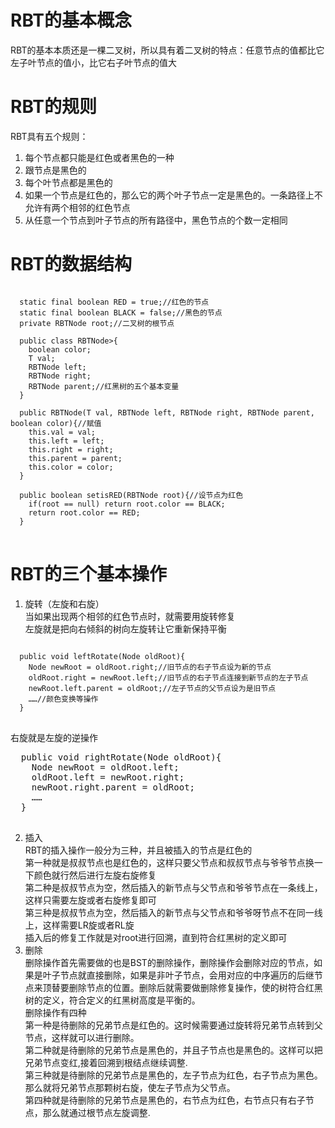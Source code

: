 # RBT的基本概念
RBT的基本本质还是一棵二叉树，所以具有着二叉树的特点：任意节点的值都比它左子叶节点的值小，比它右子叶节点的值大

# RBT的规则
RBT具有五个规则：<br>
1. 每个节点都只能是红色或者黑色的一种
2. 跟节点是黑色的
3. 每个叶节点都是黑色的
4. 如果一个节点是红色的，那么它的两个叶子节点一定是黑色的。一条路径上不允许有两个相邻的红色节点
5. 从任意一个节点到叶子节点的所有路径中，黑色节点的个数一定相同

# RBT的数据结构
<pre>
<code>
  static final boolean RED = true;//红色的节点
  static final boolean BLACK = false;//黑色的节点
  private RBTNode root;//二叉树的根节点
  
  public class RBTNode<T extends comparable<T>>{
    boolean color;
    T val;
    RBTNode<T> left;
    RBTNode<T> right;
    RBTNode<T> parent;//红黑树的五个基本变量
  }
  
  public RBTNode(T val, RBTNode<T> left, RBTNode<T> right, RBTNode<T> parent, boolean color){//赋值
    this.val = val;
    this.left = left;
    this.right = right;
    this.parent = parent;
    this.color = color;
  }
  
  public boolean setisRED(RBTNode root){//设节点为红色
    if(root == null) return root.color == BLACK;
    return root.color == RED;
  }
</code>
</pre>

# RBT的三个基本操作
1. 旋转（左旋和右旋）<br>
当如果出现两个相邻的红色节点时，就需要用旋转修复<br>
左旋就是把向右倾斜的树向左旋转让它重新保持平衡<br>
<pre>
<code>
  public void leftRotate(Node oldRoot){
    Node newRoot = oldRoot.right;//旧节点的右子节点设为新的节点
    oldRoot.right = newRoot.left;//旧节点的右子节点连接到新节点的左子节点
    newRoot.left.parent = oldRoot;//左子节点的父节点设为是旧节点
    ……//颜色变换等操作
  }
</code>
</pre>

右旋就是左旋的逆操作
<pre
<code>
  public void rightRotate(Node oldRoot){
    Node newRoot = oldRoot.left;
    oldRoot.left = newRoot.right;
    newRoot.right.parent = oldRoot;
    ……
  }
</code>
</pre>
2. 插入<br>
RBT的插入操作一般分为三种，并且被插入的节点是红色的<br>
第一种就是叔叔节点也是红色的，这样只要父节点和叔叔节点与爷爷节点换一下颜色就行然后进行左旋右旋修复<br>
第二种是叔叔节点为空，然后插入的新节点与父节点和爷爷节点在一条线上，这样只需要左旋或者右旋修复即可<br>
第三种是叔叔节点为空，然后插入的新节点与父节点和爷爷呀节点不在同一线上，这样需要LR旋或者RL旋<br>
插入后的修复工作就是对root进行回溯，直到符合红黑树的定义即可
3. 删除<br>
删除操作首先需要做的也是BST的删除操作，删除操作会删除对应的节点，如果是叶子节点就直接删除，如果是非叶子节点，会用对应的中序遍历的后继节点来顶替要删除节点的位置。删除后就需要做删除修复操作，使的树符合红黑树的定义，符合定义的红黑树高度是平衡的。<br>
删除操作有四种<br>
第一种是待删除的兄弟节点是红色的。这时候需要通过旋转将兄弟节点转到父节点，这样就可以进行删除。<br>
第二种就是待删除的兄弟节点是黑色的，并且子节点也是黑色的。这样可以把兄弟节点变红,接着回溯到根结点继续调整.<br>
第三种就是待删除的兄弟节点是黑色的，左子节点为红色，右子节点为黑色。那么就将兄弟节点那颗树右旋，使左子节点为父节点。<br>
第四种就是待删除的兄弟节点是黑色的，右节点为红色，右节点只有右子节点，那么就通过根节点左旋调整.<br>

































































